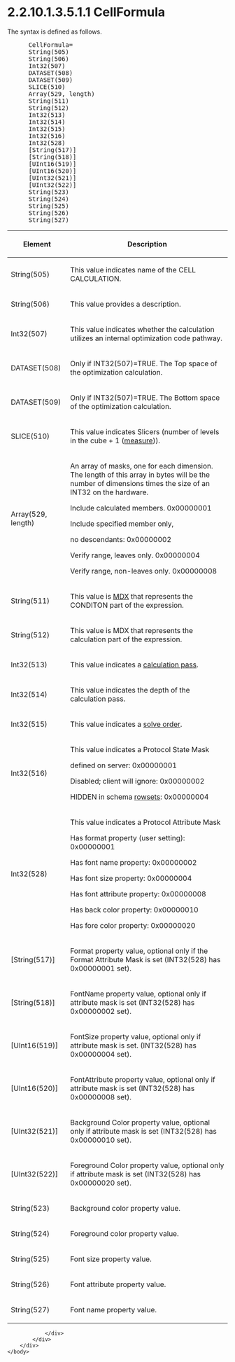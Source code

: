 <html dir="LTR" xmlns:mshelp="http://msdn.microsoft.com/mshelp" xmlns:ddue="http://ddue.schemas.microsoft.com/authoring/2003/5" xmlns:xlink="http://www.w3.org/1999/xlink" xmlns:tool="http://www.microsoft.com/tooltip">
    <head>
        <meta http-equiv="Content-Type" content="text/html; CHARSET=utf-8"></meta>
        <meta name="save" content="history"></meta>
        <title>2.2.10.1.3.5.1.1 CellFormula</title>
        <xml>
            <mshelp:toctitle title="2.2.10.1.3.5.1.1 CellFormula"></mshelp:toctitle>
            <mshelp:rltitle title="[MS-SSAS8]: CellFormula"></mshelp:rltitle>
            <mshelp:keyword index="A" term="eabebdba-e7b4-43af-8a77-3a41fafa9e8d"></mshelp:keyword>
            <mshelp:attr name="DCSext.ContentType" value="open specification"></mshelp:attr>
            <mshelp:attr name="AssetID" value="eabebdba-e7b4-43af-8a77-3a41fafa9e8d"></mshelp:attr>
            <mshelp:attr name="TopicType" value="kbRef"></mshelp:attr>
            <mshelp:attr name="DCSext.Title" value="[MS-SSAS8]: CellFormula" />
        </xml>
    </head>
    <body>
        <div id="header">
            <h1 class="heading">2.2.10.1.3.5.1.1 CellFormula</h1>
        </div>
        <div id="mainSection">
            <div id="mainBody">
                <div id="allHistory" class="saveHistory"></div>
                <div id="sectionSection0" class="section" name="collapseableSection">
                    

<p>The syntax is defined as follows.           </p>

<dl>
<dd>
<div><pre> CellFormula= 
 String(505)
 String(506)
 Int32(507)
 DATASET(508)
 DATASET(509) 
 SLICE(510)
 Array(529, length) 
 String(511)
 String(512)
 Int32(513)
 Int32(514)
 Int32(515)
 Int32(516) 
 Int32(528) 
 [String(517)]
 [String(518)]
 [UInt16(519)]
 [UInt16(520)]
 [UInt32(521)]
 [UInt32(522)]
 String(523)
 String(524)                      
 String(525)                        
 String(526)                             
 String(527)                     
</pre></div>
</dd></dl>

<table>
 <thead>
  <tr>
   <th>
   <p>Element</p>
   </th>
   <th>
   <p>Description</p>
   </th>
  </tr>
 </thead>
 <tr>
  <td>
  <p>String(505)</p>
  </td>
  <td>
  <p>This value indicates name of the CELL CALCULATION.</p>
  </td>
 </tr>
 <tr>
  <td>
  <p>String(506)</p>
  </td>
  <td>
  <p>This value provides a description.</p>
  </td>
 </tr>
 <tr>
  <td>
  <p>Int32(507)</p>
  </td>
  <td>
  <p>This value indicates whether the calculation utilizes
  an internal optimization code pathway.</p>
  </td>
 </tr>
 <tr>
  <td>
  <p>DATASET(508)</p>
  </td>
  <td>
  <p>Only if INT32(507)=TRUE. The Top space of the
  optimization calculation.</p>
  </td>
 </tr>
 <tr>
  <td>
  <p>DATASET(509)</p>
  </td>
  <td>
  <p>Only if INT32(507)=TRUE. The Bottom space of the
  optimization calculation.</p>
  </td>
 </tr>
 <tr>
  <td>
  <p>SLICE(510)</p>
  </td>
  <td>
  <p>This value indicates Slicers (number of levels in the
  cube + 1 (<a href="c527450b-f5bd-424b-8c98-ba6365288f35.htm#gt_70548cb6-ef0e-4f2a-8e34-7293a9df8998">measure</a>)).</p>
  </td>
 </tr>
 <tr>
  <td>
  <p>Array(529, length)</p>
  </td>
  <td>
  <p>An array of masks, one for each dimension. The length
  of this array in bytes will be the number of dimensions times the size of an
  INT32 on the hardware.</p>
  <p>Include calculated members. 0x00000001</p>
  <p>Include specified member only,</p>
  <p>no descendants: 0x00000002</p>
  <p>Verify range, leaves only. 0x00000004</p>
  <p>Verify range, non-leaves only. 0x00000008</p>
  </td>
 </tr>
 <tr>
  <td>
  <p>String(511)</p>
  </td>
  <td>
  <p>This value is <a href="c527450b-f5bd-424b-8c98-ba6365288f35.htm#gt_9b631ff5-dc89-45f0-a1c2-db6981e4804f">MDX</a> that represents the
  CONDITON part of the expression.</p>
  </td>
 </tr>
 <tr>
  <td>
  <p>String(512)</p>
  </td>
  <td>
  <p>This value is MDX that represents the calculation part
  of the expression.</p>
  </td>
 </tr>
 <tr>
  <td>
  <p>Int32(513)</p>
  </td>
  <td>
  <p>This value indicates a <a href="c527450b-f5bd-424b-8c98-ba6365288f35.htm#gt_a611caab-b948-463e-ac07-e9a2f30222a9">calculation pass</a>.</p>
  </td>
 </tr>
 <tr>
  <td>
  <p>Int32(514)</p>
  </td>
  <td>
  <p>This value indicates the depth of the calculation
  pass.</p>
  </td>
 </tr>
 <tr>
  <td>
  <p>Int32(515)</p>
  </td>
  <td>
  <p>This value indicates a <a href="c527450b-f5bd-424b-8c98-ba6365288f35.htm#gt_7faee801-7705-424a-8e64-1cd18ab0dfab">solve order</a>.</p>
  </td>
 </tr>
 <tr>
  <td>
  <p>Int32(516)</p>
  </td>
  <td>
  <p>This value indicates a Protocol State Mask</p>
  <p>defined on server: 0x00000001</p>
  <p>Disabled; client will ignore: 0x00000002</p>
  <p>HIDDEN in schema <a href="c527450b-f5bd-424b-8c98-ba6365288f35.htm#gt_43e5a26f-e51f-4f1e-9818-e70bcb25de35">rowsets</a>: 0x00000004</p>
  </td>
 </tr>
 <tr>
  <td>
  <p>Int32(528)</p>
  </td>
  <td>
  <p>This value indicates a Protocol Attribute Mask</p>
  <p>Has format property (user setting): 0x00000001</p>
  <p>Has font name property: 0x00000002</p>
  <p>Has font size property: 0x00000004</p>
  <p>Has font attribute property: 0x00000008</p>
  <p>Has back color property: 0x00000010</p>
  <p>Has fore color property: 0x00000020</p>
  </td>
 </tr>
 <tr>
  <td>
  <p>[String(517)]</p>
  </td>
  <td>
  <p>Format property value, optional only if the Format
  Attribute Mask is set (INT32(528) has 0x00000001 set).</p>
  </td>
 </tr>
 <tr>
  <td>
  <p>[String(518)]</p>
  </td>
  <td>
  <p>FontName property value, optional only if attribute
  mask is set (INT32(528) has 0x00000002 set).</p>
  </td>
 </tr>
 <tr>
  <td>
  <p>[UInt16(519)]</p>
  </td>
  <td>
  <p>FontSize property value, optional only if attribute
  mask is set. (INT32(528) has 0x00000004 set).</p>
  </td>
 </tr>
 <tr>
  <td>
  <p>[UInt16(520)]</p>
  </td>
  <td>
  <p>FontAttribute property value, optional only if
  attribute mask is set (INT32(528) has 0x00000008 set).</p>
  </td>
 </tr>
 <tr>
  <td>
  <p>[UInt32(521)]</p>
  </td>
  <td>
  <p>Background Color property value, optional only if
  attribute mask is set (INT32(528) has 0x00000010 set).</p>
  </td>
 </tr>
 <tr>
  <td>
  <p>[UInt32(522)]</p>
  </td>
  <td>
  <p>Foreground Color property value, optional only if
  attribute mask is set (INT32(528) has 0x00000020 set).</p>
  </td>
 </tr>
 <tr>
  <td>
  <p>String(523)</p>
  </td>
  <td>
  <p>Background color property value.</p>
  </td>
 </tr>
 <tr>
  <td>
  <p>String(524)</p>
  </td>
  <td>
  <p>Foreground color property value.</p>
  </td>
 </tr>
 <tr>
  <td>
  <p>String(525)</p>
  </td>
  <td>
  <p>Font size property value.</p>
  </td>
 </tr>
 <tr>
  <td>
  <p>String(526)</p>
  </td>
  <td>
  <p>Font attribute property value.</p>
  </td>
 </tr>
 <tr>
  <td>
  <p>String(527)</p>
  </td>
  <td>
  <p>Font name property value.</p>
  </td>
 </tr>
</table>

<p> </p>


                </div>
            </div>
        </div>
    </body>
</html>
